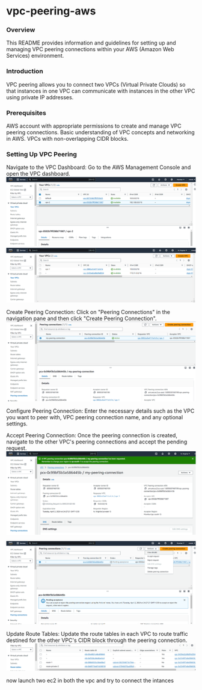 # vpc-peering-aws
### Overview
This README provides information and guidelines for setting up and managing VPC peering connections within your AWS (Amazon Web Services) environment.

### Introduction
VPC peering allows you to connect two VPCs (Virtual Private Clouds) so that instances in one VPC can communicate with instances in the other VPC using private IP addresses.

### Prerequisites
AWS account with appropriate permissions to create and manage VPC peering connections.
Basic understanding of VPC concepts and networking in AWS.
VPCs with non-overlapping CIDR blocks.

### Setting Up VPC Peering
Navigate to the VPC Dashboard: Go to the AWS Management Console and open the VPC dashboard.
![AWS Logo](https://github.com/NimishRathi/vpc-peering-aws/blob/main/Screenshot%202024-03-26%20003026.png)
![AWS Logo](https://github.com/NimishRathi/vpc-peering-aws/blob/main/Screenshot%202024-03-26%20003012.png)


Create Peering Connection: Click on "Peering Connections" in the navigation pane and then click "Create Peering Connection".
![AWS Logo](https://github.com/NimishRathi/vpc-peering-aws/blob/main/Screenshot%202024-03-26%20002956.png)


Configure Peering Connection: Enter the necessary details such as the VPC you want to peer with, VPC peering connection name, and any optional settings.


Accept Peering Connection: Once the peering connection is created, navigate to the other VPC's peering connections and accept the pending request.
![AWS Logo](https://github.com/NimishRathi/vpc-peering-aws/blob/main/Screenshot%202024-03-26%20002841.png)


![AWS Logo](https://github.com/NimishRathi/vpc-peering-aws/blob/main/Screenshot%202024-03-26%20002819.png)



Update Route Tables: Update the route tables in each VPC to route traffic destined for the other VPC's CIDR block through the peering connection.
![AWS Logo](https://github.com/NimishRathi/Jump-Hosting-AWS/blob/main/Screenshot%202024-03-20%20154103.png)

now launch two ec2 in both the vpc and try to connect the intances  



